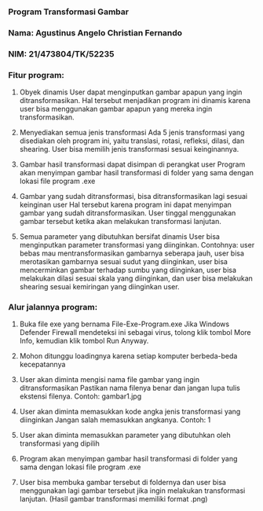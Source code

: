 ### Program Transformasi Gambar
### Nama: Agustinus Angelo Christian Fernando 
### NIM: 21/473804/TK/52235


### Fitur program:

1. Obyek dinamis
User dapat menginputkan gambar apapun yang ingin ditransformasikan. Hal tersebut menjadikan program ini dinamis karena user bisa menggunakan gambar apapun yang mereka ingin transformasikan.

2. Menyediakan semua jenis transformasi
Ada 5 jenis transformasi yang disediakan oleh program ini, yaitu translasi, rotasi, refleksi, dilasi, dan shearing.
User bisa memilih jenis transformasi sesuai keinginannya.

3. Gambar hasil transformasi dapat disimpan di perangkat user
Program akan menyimpan gambar hasil transformasi di folder yang sama dengan lokasi file program .exe

4. Gambar yang sudah ditransformasi, bisa ditransformasikan lagi sesuai keinginan user
Hal tersebut karena program ini dapat menyimpan gambar yang sudah ditransformasikan. User tinggal menggunakan gambar tersebut ketika akan melakukan transformasi lanjutan.

5. Semua parameter yang dibutuhkan bersifat dinamis
User bisa menginputkan parameter transformasi yang diinginkan. Contohnya: user bebas mau mentransformasikan gambarnya seberapa jauh, user bisa merotasikan gambarnya sesuai sudut yang diinginkan, user bisa mencerminkan gambar terhadap sumbu yang diinginkan, user bisa melakukan dilasi sesuai skala yang diinginkan, dan user bisa melakukan shearing sesuai kemiringan yang diinginkan user.

### Alur jalannya program:

1. Buka file exe yang bernama File-Exe-Program.exe
Jika Windows Defender Firewall mendeteksi ini sebagai virus, tolong klik tombol More Info, kemudian klik tombol Run Anyway.

2. Mohon ditunggu loadingnya karena setiap komputer berbeda-beda kecepatannya

3. User akan diminta mengisi nama file gambar yang ingin ditransformasikan
Pastikan nama filenya benar dan jangan lupa tulis ekstensi filenya. Contoh: gambar1.jpg

4. User akan diminta memasukkan kode angka jenis transformasi yang diinginkan
Jangan salah memasukkan angkanya. Contoh: 1

5. User akan diminta memasukkan parameter yang dibutuhkan oleh transformasi yang dipilih

6. Program akan menyimpan gambar hasil transformasi di folder yang sama dengan lokasi file program .exe

7. User bisa membuka gambar tersebut di foldernya dan user bisa menggunakan lagi gambar tersebut jika ingin melakukan transformasi lanjutan. (Hasil gambar transformasi memiliki format .png)
